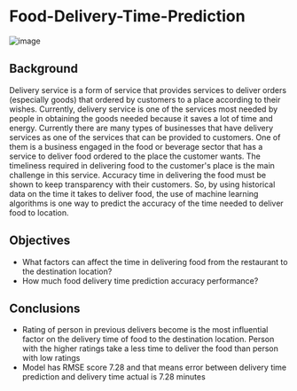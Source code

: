 # Food-Delivery-Time-Prediction

![image](https://user-images.githubusercontent.com/102453318/223351586-8c24fd49-5d18-444a-a61a-00fd544f0cf0.png)

## Background
Delivery service is a form of service that provides services to deliver orders (especially goods) that ordered by customers to a place according to their
wishes. Currently, delivery service is one of the services most needed by people
in obtaining the goods needed because it saves a lot of time and energy.
Currently there are many types of businesses that have delivery services as one
of the services that can be provided to customers. One of them is a business
engaged in the food or beverage sector that has a service to deliver food ordered
to the place the customer wants.
The timeliness required in delivering food to the customer's place is the main
challenge in this service. Accuracy time in delivering the food must be shown to
keep transparency with their customers. So, by using historical data on the time
it takes to deliver food, the use of machine learning algorithms is one way to
predict the accuracy of the time needed to deliver food to location.

## Objectives
- What factors can affect the time in delivering food from the restaurant to the destination location?
- How much food delivery time prediction accuracy performance?

## Conclusions
- Rating of person in previous delivers become is the most influential factor on the delivery time of food to the destination
location. Person with the higher ratings take a less time to deliver the food than person with low ratings
- Model has RMSE score 7.28 and that means error between delivery time prediction and delivery time actual is 7.28 minutes
